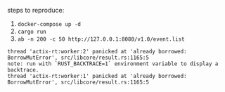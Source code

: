 steps to reproduce:


1. `docker-compose up -d`
2. `cargo run`
3. `ab -n 200 -c 50 http://127.0.0.1:8080/v1.0/event.list`


```
thread 'actix-rt:worker:2' panicked at 'already borrowed: BorrowMutError', src/libcore/result.rs:1165:5
note: run with `RUST_BACKTRACE=1` environment variable to display a backtrace.
thread 'actix-rt:worker:1' panicked at 'already borrowed: BorrowMutError', src/libcore/result.rs:1165:5
```
